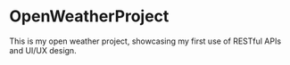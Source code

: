 # OpenWeatherProject
This is my open weather project, showcasing my first use of RESTful APIs and UI/UX design.
